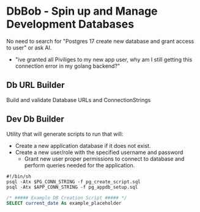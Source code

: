 # DbBob - Spin up and Manage Development Databases

No need to search for "Postgres 17 create new database and grant access to user" or ask AI.

- "ive granted all Piviliges to my new app user, why am I still getting this connection error in my golang backend?"

## Db URL Builder

Build and validate Database URLs and ConnectionStrings

## Dev Db Builder

Utility that will generate scripts to run that will:

- Create a new application database if it does not exist.
- Create a new user/role with the specified username and password
  - Grant new user proper permissions to connect to database and perform queries needed for the application.

```shell
#!/bin/sh 
psql -Atx $PG_CONN_STRING -f pg_create_script.sql 
psql -Atx $APP_CONN_STRING -f pg_appdb_setup.sql 
```

```sql
/* ##### Example DB Creation Script ##### */
SELECT current_date As example_placeholder
```
